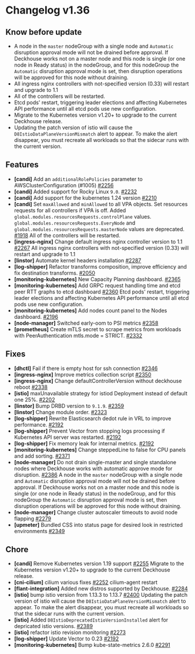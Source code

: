 # Changelog v1.36

## Know before update


 - A node in the `master` nodeGroup with a single node and `Automatic` disruption approval mode will not be drained before approval.
    If Deckhouse works not on a master node and this node is single (or one node in Ready status) in the nodeGroup, and for this nodeGroup the `Automatic` disruption approval mode is set, then disruption operations will be approved for this node without draining.
 - All ingress nginx controllers with not-specified version (0.33) will restart and upgrade to 1.1
 - All of the controllers will be restarted.
 - Etcd pods' restart, triggering leader elections and affecting Kubernetes API performance until all etcd pods use new configuration.
 - Migrate to the Kubernetes version v1.20+ to upgrade to the current Deckhouse release.
 - Updating the patch version of istio will cause the `D8IstioDataPlaneVersionMismatch` alert to appear. To make the alert disappear, you must recreate all workloads so that the sidecar runs with the current version.

## Features


 - **[candi]** Add an `additionalRolePolicies` parameter to AWSClusterConfiguration (#1005) [#2256](https://github.com/deckhouse/deckhouse/pull/2256)
 - **[candi]** Added support for Rocky Linux `9.0`. [#2232](https://github.com/deckhouse/deckhouse/pull/2232)
 - **[candi]** Add support for the kubernetes 1.24 version [#2210](https://github.com/deckhouse/deckhouse/pull/2210)
 - **[candi]** Set `maxAllowed` and `minAllowed` to all VPA objects. Set resources requests for all controllers if VPA is off.   Added `global.modules.resourcesRequests.controlPlane` values. `global.modules.resourcesRequests.EveryNode` and `global.modules.resourcesRequests.masterNode` values are deprecated. [#1918](https://github.com/deckhouse/deckhouse/pull/1918)
    All of the controllers will be restarted.
 - **[ingress-nginx]** Change default ingress nginx controller version to 1.1 [#2267](https://github.com/deckhouse/deckhouse/pull/2267)
    All ingress nginx controllers with not-specified version (0.33) will restart and upgrade to 1.1
 - **[linstor]** Automate kernel headers installation [#2287](https://github.com/deckhouse/deckhouse/pull/2287)
 - **[log-shipper]** Refactor transforms composition, improve efficiency and fix destination transforms. [#2050](https://github.com/deckhouse/deckhouse/pull/2050)
 - **[monitoring-kubernetes]** New Capacity Planning dashboard. [#2365](https://github.com/deckhouse/deckhouse/pull/2365)
 - **[monitoring-kubernetes]** Add GRPC request handling time and etcd peer RTT graphs to etcd dashboard [#2360](https://github.com/deckhouse/deckhouse/pull/2360)
    Etcd pods' restart, triggering leader elections and affecting Kubernetes API performance until all etcd pods use new configuration.
 - **[monitoring-kubernetes]** Add nodes count panel to the Nodes dashboard. [#2196](https://github.com/deckhouse/deckhouse/pull/2196)
 - **[node-manager]** Switched early-oom to PSI metrics [#2358](https://github.com/deckhouse/deckhouse/pull/2358)
 - **[prometheus]** Create mTLS secret to scrape metrics from workloads with PeerAuthentication mtls.mode = STRICT. [#2332](https://github.com/deckhouse/deckhouse/pull/2332)

## Fixes


 - **[dhctl]** Fail if there is empty host for ssh connection [#2346](https://github.com/deckhouse/deckhouse/pull/2346)
 - **[ingress-nginx]** Improve metrics collection script [#2350](https://github.com/deckhouse/deckhouse/pull/2350)
 - **[ingress-nginx]** Change defaultControllerVersion without deckhouse reboot [#2338](https://github.com/deckhouse/deckhouse/pull/2338)
 - **[istio]** maxUnavailable strategy for istiod Deployment instead of default one 25%. [#2202](https://github.com/deckhouse/deckhouse/pull/2202)
 - **[linstor]** Bump DRBD version to `9.1.9`. [#2359](https://github.com/deckhouse/deckhouse/pull/2359)
 - **[linstor]** Change module order. [#2323](https://github.com/deckhouse/deckhouse/pull/2323)
 - **[log-shipper]** Rewrite Elasticsearch dedot rule in VRL to improve performance. [#2192](https://github.com/deckhouse/deckhouse/pull/2192)
 - **[log-shipper]** Prevent Vector from stopping logs processing if Kubernetes API server was restarted. [#2192](https://github.com/deckhouse/deckhouse/pull/2192)
 - **[log-shipper]** Fix memory leak for internal metrics. [#2192](https://github.com/deckhouse/deckhouse/pull/2192)
 - **[monitoring-kubernetes]** Change steppedLine to false for CPU panels and add sorting. [#2371](https://github.com/deckhouse/deckhouse/pull/2371)
 - **[node-manager]** Do not drain single-master and single standalone nodes where Deckhouse works with automatic approve mode for disruption. [#2386](https://github.com/deckhouse/deckhouse/pull/2386)
    A node in the `master` nodeGroup with a single node and `Automatic` disruption approval mode will not be drained before approval.
    If Deckhouse works not on a master node and this node is single (or one node in Ready status) in the nodeGroup, and for this nodeGroup the `Automatic` disruption approval mode is set, then disruption operations will be approved for this node without draining.
 - **[node-manager]** Change cluster autoscaler timeouts to avoid node flapping [#2279](https://github.com/deckhouse/deckhouse/pull/2279)
 - **[upmeter]** Bundled CSS into status page for desired look in restricted environments [#2349](https://github.com/deckhouse/deckhouse/pull/2349)

## Chore


 - **[candi]** Remove Kubernetes version 1.19 support [#2255](https://github.com/deckhouse/deckhouse/pull/2255)
    Migrate to the Kubernetes version v1.20+ to upgrade to the current Deckhouse release.
 - **[cni-cilium]** cilium various fixes [#2252](https://github.com/deckhouse/deckhouse/pull/2252)
    cilium-agent restart
 - **[flant-integration]** Added new distros supported by Deckhouse. [#2284](https://github.com/deckhouse/deckhouse/pull/2284)
 - **[istio]** bump istio version from 1.13.3 to 1.13.7 [#2400](https://github.com/deckhouse/deckhouse/pull/2400)
    Updating the patch version of istio will cause the `D8IstioDataPlaneVersionMismatch` alert to appear. To make the alert disappear, you must recreate all workloads so that the sidecar runs with the current version.
 - **[istio]** Added `D8IstioDeprecatedIstioVersionInstalled` alert for depricated istio versions. [#2389](https://github.com/deckhouse/deckhouse/pull/2389)
 - **[istio]** refactor istio revision monitoring [#2273](https://github.com/deckhouse/deckhouse/pull/2273)
 - **[log-shipper]** Update Vector to 0.23 [#2192](https://github.com/deckhouse/deckhouse/pull/2192)
 - **[monitoring-kubernetes]** Bump kube-state-metrics 2.6.0 [#2291](https://github.com/deckhouse/deckhouse/pull/2291)


